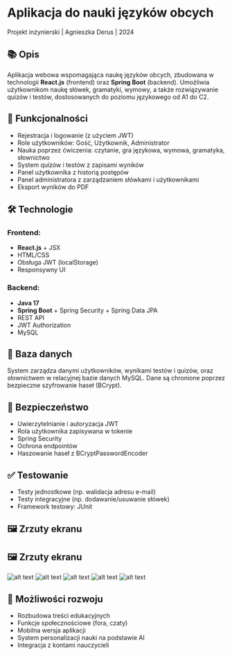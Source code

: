 # Aplikacja do nauki języków obcych

Projekt inżynierski | Agnieszka Derus | 2024

## 📚 Opis

Aplikacja webowa wspomagająca naukę języków obcych, zbudowana w technologii **React.js** (frontend) oraz **Spring Boot** (backend). Umożliwia użytkownikom naukę słówek, gramatyki, wymowy, a także rozwiązywanie quizów i testów, dostosowanych do poziomu językowego od A1 do C2.

## 🎯 Funkcjonalności

- Rejestracja i logowanie (z użyciem JWT)
- Role użytkowników: Gość, Użytkownik, Administrator
- Nauka poprzez ćwiczenia: czytanie, gra językowa, wymowa, gramatyka, słownictwo
- System quizów i testów z zapisami wyników
- Panel użytkownika z historią postępów
- Panel administratora z zarządzaniem słówkami i użytkownikami
- Eksport wyników do PDF

## 🛠️ Technologie

### Frontend:
- **React.js** + JSX
- HTML/CSS
- Obsługa JWT (localStorage)
- Responsywny UI

### Backend:
- **Java 17**
- **Spring Boot** + Spring Security + Spring Data JPA
- REST API
- JWT Authorization
- MySQL

## 💾 Baza danych

System zarządza danymi użytkowników, wynikami testów i quizów, oraz słownictwem w relacyjnej bazie danych MySQL. Dane są chronione poprzez bezpieczne szyfrowanie haseł (BCrypt).

## 🔐 Bezpieczeństwo

- Uwierzytelnianie i autoryzacja JWT
- Rola użytkownika zapisywana w tokenie
- Spring Security
- Ochrona endpointów
- Haszowanie haseł z BCryptPasswordEncoder

## ✅ Testowanie

- Testy jednostkowe (np. walidacja adresu e-mail)
- Testy integracyjne (np. dodawanie/usuwanie słówek)
- Framework testowy: JUnit

## 🖼️ Zrzuty ekranu

## 🖼️ Zrzuty ekranu

![alt text](image.png)
![alt text](image-1.png)
![alt text](image-2.png)
![alt text](image-3.png)
![alt text](image-4.png)
## 🚀 Możliwości rozwoju

- Rozbudowa treści edukacyjnych
- Funkcje społecznościowe (fora, czaty)
- Mobilna wersja aplikacji
- System personalizacji nauki na podstawie AI
- Integracja z kontami nauczycieli

